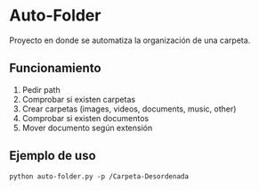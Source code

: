 ﻿# Auto-Folder

Proyecto en donde se automatiza la organización de una carpeta.

## Funcionamiento

1. Pedir path
2. Comprobar si existen carpetas
3. Crear carpetas (images, videos, documents, music, other)
4. Comprobar si existen documentos
5. Mover documento según extensión

## Ejemplo de uso

`python auto-folder.py -p /Carpeta-Desordenada`
